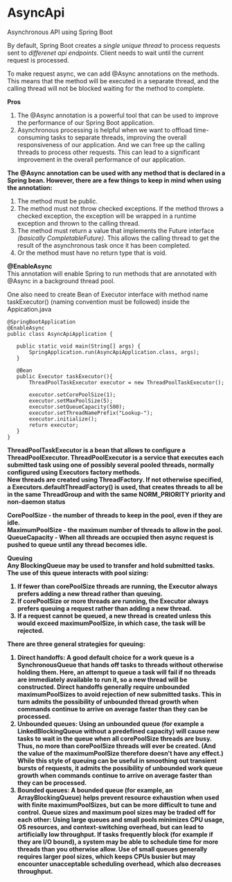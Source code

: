 # AsyncApi
Asynchronous API using Spring Boot

By default, Spring Boot creates a *single unique thread* to process requests sent to *differenet api endpoints*. Client needs to wait until the current request is processed.

To make request async, we can add @Async annotations on the methods. This means that the method will be executed in a separate thread, and the calling thread will not be blocked waiting for the method to complete.

<b>Pros</b>
1. The @Async annotation is a powerful tool that can be used to improve the performance of our Spring Boot application.
2. Asynchronous processing is helpful when we want to offload time-consuming tasks to separate threads, improving the overall responsiveness of our application. And we can free up the calling threads to process other requests. This can lead to a significant improvement in the overall performance of our application.

<b>The @Async annotation can be used with any method that is declared in a Spring bean. However, there are a few things to keep in mind when using the annotation:</b>

1. The method must be public.
2. The method must not throw checked exceptions. If the method throws a checked exception, the exception will be wrapped in a runtime exception and thrown to the calling thread.
3. The method must return a value that implements the Future interface *(basically CompletableFuture)*. This allows the calling thread to get the result of the asynchronous task once it has been completed.
4. Or the method must have no return type that is void.


<b>@EnableAsync</b><br>
This annotation will enable Spring to run methods that are annotated with @Async in a background thread pool.


 One also need to create Bean of Executor interface with method name taskExecutor() (naming convention must be followed) inside the Appication.java
 ```
@SpringBootApplication
@EnableAsync
public class AsyncApiApplication {

	public static void main(String[] args) {
		SpringApplication.run(AsyncApiApplication.class, args);
	}

	@Bean
	public Executor taskExecutor(){
		ThreadPoolTaskExecutor executor = new ThreadPoolTaskExecutor();

		executor.setCorePoolSize(1);
		executor.setMaxPoolSize(5);
		executor.setQueueCapacity(500);
		executor.setThreadNamePrefix("Lookup-");
		executor.initialize();
		return executor;
	}
}
```

<b>ThreadPoolTaskExecutor<b> is a bean that allows to configure a **ThreadPoolExecutor**. ThreadPoolExecutor is a service that executes each submitted task using one of possibly several pooled threads, normally configured using Executors factory methods.
<br>
New threads are created using **ThreadFactory**. If not otherwise specified, a Executors.defaultThreadFactory() is used, that creates threads to all be in the same ThreadGroup and with the same NORM_PRIORITY priority and non-daemon status
<br>

**CorePoolSize** - the number of threads to keep in the pool, even if they are idle.<br>
**MaximumPoolSize** - the maximum number of threads to allow in the pool.<br>
**QueueCapacity** - When all threads are occupied then async request is pushed to queue until any thread becomes idle.<br>

**Queuing**<br>
Any BlockingQueue may be used to transfer and hold submitted tasks. The use of this queue interacts with pool sizing:
1. If fewer than corePoolSize threads are running, the Executor always prefers adding a new thread rather than queuing.
2. If corePoolSize or more threads are running, the Executor always prefers queuing a request rather than adding a new thread.
3. If a request cannot be queued, a new thread is created unless this would exceed maximumPoolSize, in which case, the task will be rejected.

**There are three general strategies for queuing:**
1. **Direct handoffs**: A good default choice for a work queue is a SynchronousQueue that hands off tasks to threads without otherwise holding them. Here, an attempt to queue a task will fail if no threads are immediately
   available to run it, so a new thread will be constructed. Direct handoffs generally require unbounded maximumPoolSizes to avoid rejection of new submitted tasks. This in turn admits the possibility of unbounded thread
   growth when commands continue to arrive on average faster than they can be processed.
3. **Unbounded queues**: Using an unbounded queue (for example a LinkedBlockingQueue without a predefined capacity) will cause new tasks to wait in the queue when all corePoolSize threads are busy. Thus, no more than
   corePoolSize threads will ever be created. (And the value of the maximumPoolSize therefore doesn't have any effect.) While this style of queuing can be useful in smoothing out transient bursts of requests,
   it admits the possibility of unbounded work queue growth when commands continue to arrive on average faster than they can be processed.
4. **Bounded queues**: A bounded queue (for example, an ArrayBlockingQueue) helps prevent resource exhaustion when used with finite maximumPoolSizes, but can be more difficult to tune and control. Queue sizes and maximum pool
   sizes may be traded off for each other: Using large queues and small pools minimizes CPU usage, OS resources, and context-switching overhead, but can lead to artificially low throughput. If tasks frequently block
   (for example if they are I/O bound), a system may be able to schedule time for more threads than you otherwise allow. Use of small queues generally requires larger pool sizes, which keeps CPUs busier but may encounter
   unacceptable scheduling overhead, which also decreases throughput.





 
